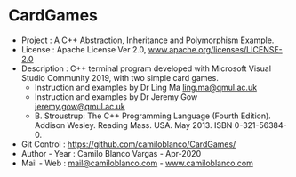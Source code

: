# CardGames

* Project		  :	A C++ Abstraction, Inheritance and Polymorphism Example.
* License		  :	Apache License Ver 2.0, www.apache.org/licenses/LICENSE-2.0
* Description	:	C++ terminal program developed with Microsoft Visual Studio Community 2019, with two simple card games.
  - Instruction and examples by Dr Ling Ma <ling.ma@qmul.ac.uk>
  - Instruction and examples by Dr Jeremy Gow <jeremy.gow@qmul.ac.uk>
  - B. Stroustrup: The C++ Programming Language (Fourth Edition). Addison Wesley. Reading Mass. USA. May 2013. ISBN 0-321-56384-0.
* Git Control	:	https://github.com/camiloblanco/CardGames/
* Author - Year	:	Camilo Blanco Vargas  - Apr-2020
* Mail - Web	:	mail@camiloblanco.com   -   www.camiloblanco.com
